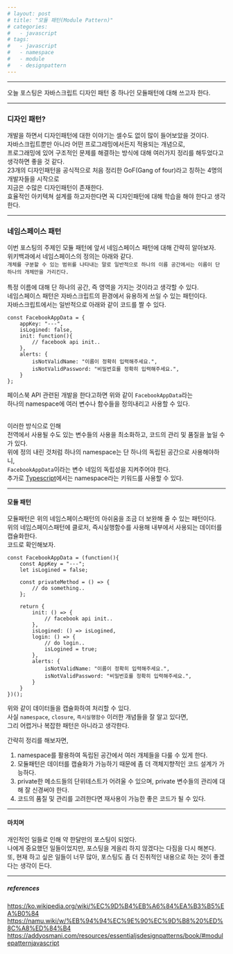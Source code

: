 ```yaml
---
# layout: post
# title: "모듈 패턴(Module Pattern)"
# categories:
#   - javascript
# tags:
#   - javascript
#   - namespace
#   - module
#   - designpattern
---
```


<hr/>

오늘 포스팅은 자바스크립트 디자인 패턴 중 하나인 모듈패턴에 대해 쓰고자 한다.

<hr/>

### 디자인 패턴?

개발을 하면서 디자인패턴에 대한 이야기는 셀수도 없이 많이 들어보았을 것이다.<br/>
자바스크립트뿐만 아니라 어떤 프로그래밍에서든지 적용되는 개념으로,<br/>
프로그래밍에 있어 구조적인 문제를 해결하는 방식에 대해 여러가지 정리를 해두었다고 생각하면 좋을 것 같다.<br/>
23개의 디자인패턴을 공식적으로 처음 정리한 GoF(Gang of four)라고 칭하는 4명의 개발자들을 시작으로<br/>
지금은 수많은 디자인패턴이 존재한다.<br/>
효율적인 아키텍쳐 설계를 하고자한다면 꼭 디자인패턴에 대해 학습을 해야 한다고 생각한다.

<hr/>

### 네임스페이스 패턴

이번 포스팅의 주제인 모듈 패턴에 앞서 네임스페이스 패턴에 대해 간략히 알아보자.<br/>
위키백과에서 네임스페이스의 정의는 아래와 같다.<br/>
`개체를 구분할 수 있는 범위를 나타내는 말로 일반적으로 하나의 이름 공간에서는 이름이 단 하나의 개체만을 가리킨다.`<br/><br/>
특정 이름에 대해 단 하나의 공간, 즉 영역을 가지는 것이라고 생각할 수 있다.<br/>
네임스페이스 패턴은 자바스크립트의 환경에서 유용하게 쓰일 수 있는 패턴이다.<br/>
자바스크립트에서는 일반적으로 아래와 같이 코드를 짤 수 있다.

```
const FacebookAppData = {
    appKey: "---",
    isLogined: false,
    init: function(){
        // facebook api init..
    },
    alerts: {
        isNotValidName: "이름이 정확히 입력해주세요.",
        isNotValidPassword: "비밀번호를 정확히 입력해주세요.",
    }
};
```

페이스북 API 관련된 개발을 한다고하면 위와 같이 `FacebookAppData`라는<br/>
하나의 namespace에 여러 변수나 함수들을 정의내리고 사용할 수 있다.<br/><br/>

이러한 방식으로 인해<br/>
전역에서 사용될 수도 있는 변수들의 사용을 최소화하고, 코드의 관리 및 품질을 높일 수가 있다.<br/>
위에 정의 내린 것처럼 하나의 namespace는 단 하나의 독립된 공간으로 사용해야하니,<br/>
`FacebookAppData`이라는 변수 네임의 독립성을 지켜주어야 한다.<br/>
추가로 [Typescript](https://www.typescriptlang.org/docs/handbook/namespaces.html)에서는 namespace라는 키워드를 사용할 수 있다.

<hr/>

#### 모듈 패턴

모듈패턴은 위의 네임스페이스패턴의 아쉬움을 조금 더 보완해 줄 수 있는 패턴이다.<br/>
위의 네임스페이스패턴에 클로저, 즉시실행함수를 사용해 내부에서 사용되는 데이터를 캡슐화한다.<br/>
코드로 확인해보자.

```
const FacebookAppData = (function(){
    const AppKey = "---";
    let isLogined = false;

    const privateMethod = () => {
        // do something..
    };

    return {
        init: () => {
            // facebook api init..
        },
        isLogined: () => isLogined,
        login: () => {
            // do login..
            isLogined = true;
        },
        alerts: {
            isNotValidName: "이름이 정확히 입력해주세요.",
            isNotValidPassword: "비밀번호를 정확히 입력해주세요.",
        }
    }
})();
```

위와 같이 데이터들을 캡슐화하여 처리할 수 있다.<br/>
사실 `namespace`, `closure`, `즉시실행함수` 이러한 개념들을 잘 알고 있다면,<br/>
그리 어렵거나 복잡한 패턴은 아니라고 생각한다.<br/>

간략히 정리를 해보자면,<br/>

1. namespace를 활용하여 독립된 공간에서 여러 개체들을 다룰 수 있게 한다.
2. 모듈패턴은 데이터를 캡슐화가 가능하기 때문에 좀 더 객체지향적인 코드 설계가 가능하다.
3. private한 메소드들의 단위테스트가 어려울 수 있으며, private 변수들의 관리에 대해 잘 신경써야 한다.
4. 코드의 품질 및 관리를 고려한다면 재사용이 가능한 좋은 코드가 될 수 있다.
<hr/>

#### 마치며

개인적인 일들로 인해 약 한달만의 포스팅이 되었다.<br/>
나에게 중요했던 일들이었지만, 포스팅을 게을리 하지 않겠다는 다짐을 다시 해본다.<br/>
또, 현재 하고 싶은 일들이 너무 많아, 포스팅도 좀 더 진취적인 내용으로 하는 것이 좋겠다는 생각이 든다.

<hr/>

##### references

https://ko.wikipedia.org/wiki/%EC%9D%B4%EB%A6%84%EA%B3%B5%EA%B0%84<br/>
https://namu.wiki/w/%EB%94%94%EC%9E%90%EC%9D%B8%20%ED%8C%A8%ED%84%B4<br/>
https://addyosmani.com/resources/essentialjsdesignpatterns/book/#modulepatternjavascript<br/>
